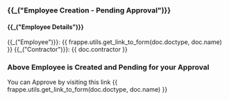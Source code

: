 <h3>{{_("Employee Creation - Pending Approval")}}</h3>

<h4>{{_("Employee Details")}}</h4>
{{_("Employee")}}: {{ frappe.utils.get_link_to_form(doc.doctype, doc.name) }}
{{_("Contractor")}}: {{ doc.contractor }}

<h3>Above Employee is Created and Pending for your Approval</h3>

<p>You can Approve by visiting this link {{ frappe.utils.get_link_to_form(doc.doctype, doc.name) }}</p>